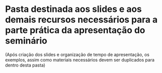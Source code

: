# Pasta destinada aos slides e aos demais recursos necessários para a parte prática da apresentação do seminário
  (Após criação dos slides e organização de tempo de apresentação, os exemplos, assim como materiais necessários devem ser duplicados para dentro desta pasta)
